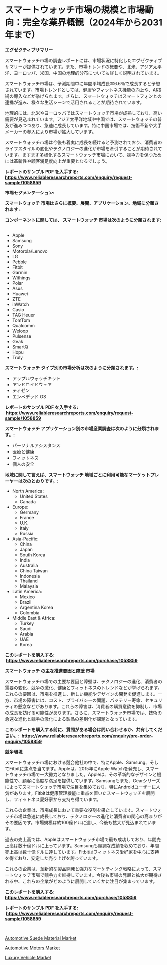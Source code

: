 <p><h1>スマートウォッチ市場の規模と市場動向：完全な業界概観（2024年から2031年まで）</h1></p><p><strong>エグゼクティブサマリー</strong></p>
<p><p>スマートウォッチ市場の調査レポートには、市場状況に特化したエグゼクティブサマリーが提供されています。また、市場トレンドの概要や、北米、アジア太平洋、ヨーロッパ、米国、中国の地理的分布についても詳しく説明されています。</p><p>スマートウォッチ市場は、予測期間中に年間平均成長率6.6％で成長すると予想されています。市場トレンドとしては、健康やフィットネス機能の向上や、AI技術の導入などが挙げられます。さらに、スマートウォッチはスマートフォンとの連携が進み、様々な生活シーンで活用されることが期待されています。</p><p>地理的には、北米やヨーロッパではスマートウォッチ市場が成熟しており、高い需要が見込まれています。アジア太平洋地域や中国では、スマートウォッチの普及が進みつつあり、急速に成長しています。特に中国市場では、技術革新や大手メーカーの参入により市場が拡大しています。</p><p>スマートウォッチ市場は今後も着実に成長を続けると予測されており、消費者のライフスタイルの変化やテクノロジーの進化が市場を牽引することが期待されています。ますます多様化するスマートウォッチ市場において、競争力を保つためには革新性や顧客満足度向上が重要となるでしょう。</p></p>
<p><strong>レポートのサンプル PDF を入手する: <a href="https://www.reliableresearchreports.com/enquiry/request-sample/1058859">https://www.reliableresearchreports.com/enquiry/request-sample/1058859</a></strong></p>
<p><strong>市場セグメンテーション:</strong></p>
<p><strong> スマートウォッチ 市場はさらに概要、展開、アプリケーション、地域に分類されます :</strong></p>
<p><strong>コンポーネントに関しては、 スマートウォッチ 市場は次のように分類されます: &nbsp;</strong></p>
<p><ul><li>Apple</li><li>Samsung</li><li>Sony</li><li>Motorola/Lenovo</li><li>LG</li><li>Pebble</li><li>Fitbit</li><li>Garmin</li><li>Withings</li><li>Polar</li><li>Asus</li><li>Huawei</li><li>ZTE</li><li>inWatch</li><li>Casio</li><li>TAG Heuer</li><li>TomTom</li><li>Qualcomm</li><li>Weloop</li><li>Pulsense</li><li>Geak</li><li>SmartQ</li><li>Hopu</li><li>Truly</li></ul></p>
<p><strong> スマートウォッチ タイプ別の市場分析は次のように分類されます。:</strong></p>
<p><ul><li>アップルウォッチキット</li><li>アンドロイドウェア</li><li>ティゼン</li><li>エンベデッド OS</li></ul></p>
<p><strong>レポートのサンプル PDF を入手する: &nbsp;<a href="https://www.reliableresearchreports.com/enquiry/request-sample/1058859">https://www.reliableresearchreports.com/enquiry/request-sample/1058859</a></strong></p>
<p><strong> スマートウォッチ アプリケーション別の市場産業調査は次のように分類されます。:</strong></p>
<p><ul><li>パーソナルアシスタンス</li><li>医療と健康</li><li>フィットネス</li><li>個人の安全</li></ul></p>
<p><strong>地域に関して言えば、スマートウォッチ 地域ごとに利用可能なマーケットプレーヤーは次のとおりです。:</strong></p>
<p><ul>
    <li>
        North America:
        <ul>
            <li>United States</li>
            <li>Canada</li>
        </ul>
    </li>
    <li>
        Europe:
        <ul>
            <li>Germany</li>
            <li>France</li>
            <li>U.K.</li>
            <li>Italy</li>
            <li>Russia</li>
        </ul>
    </li>
    <li>
        Asia-Pacific:
        <ul>
            <li>China</li>
            <li>Japan</li>
            <li>South Korea</li>
            <li>India</li>
            <li>Australia</li>
            <li>China Taiwan</li>
            <li>Indonesia</li>
            <li>Thailand</li>
            <li>Malaysia</li>
        </ul>
    </li>
    <li>
        Latin America:
        <ul>
            <li>Mexico</li>
            <li>Brazil</li>
            <li>Argentina Korea</li>
            <li>Colombia</li>
        </ul>
    </li>
    <li>
        Middle East & Africa:
        <ul>
            <li>Turkey</li>
            <li>Saudi</li>
            <li>Arabia</li>
            <li>UAE</li>
            <li>Korea</li>
        </ul>
    </li>
    </ul></p>
<p><strong>このレポートを購入する: &nbsp;<a href="https://www.reliableresearchreports.com/purchase/1058859">https://www.reliableresearchreports.com/purchase/1058859</a></strong></p>
<p><strong>スマートウォッチ の主な推進要因と障壁 市場</strong></p>
<p><p>スマートウォッチ市場での主要な要因と障壁は、テクノロジーの進化、消費者の需要の変化、競争の激化、健康とフィットネスのトレンドなどが挙げられます。これらの要因は、市場を推進し、新しい機能やデザインの開発を促進します。一方、市場の障害には、コスト、プライバシーの問題、バッテリー寿命、セキュリティの懸念などがあります。これらの障害は、消費者の購買意欲を抑制し、市場の成長を妨げる可能性があります。さらに、スマートウォッチ市場では、技術の急速な進化と競争の激化による製品の差別化が課題となっています。</p></p>
<p><strong>このレポートを購入する前に、質問がある場合は問い合わせるか、共有してください。:&nbsp; <a href="https://www.reliableresearchreports.com/enquiry/pre-order-enquiry/1058859">https://www.reliableresearchreports.com/enquiry/pre-order-enquiry/1058859</a></strong></p>
<p><strong>競争環境</strong></p>
<p><p>スマートウォッチ市場における競合他社の中で、特にApple、Samsung、そしてFitbitに焦点を当てます。Appleは、2015年にApple Watchを発売し、スマートウォッチ市場で一大勢力となりました。Appleは、その革新的なデザインと機能性で、顧客に高度な満足を提供しています。Samsungもまた、Gearシリーズによってスマートウォッチ市場で注目を集めており、特にAndroidユーザーに人気があります。Fitbitは健康管理機能に重点を置いたスマートウォッチを展開し、フィットネス愛好家から支持を得ています。</p><p>これらの企業は、市場成長において重要な役割を果たしています。スマートウォッチ市場は急速に成長しており、テクノロジーの進化と消費者の関心の高まりがその要因です。市場規模は約100億ドルに達し、今後も拡大が見込まれています。</p><p>過去の売上高では、Appleはスマートウォッチ市場で最も成功しており、年間売上高は数十億ドルに上っています。Samsungも順調な成績を収めており、年間売上高は数十億ドルに達しています。Fitbitはフィットネス愛好家を中心に支持を得ており、安定した売り上げを誇っています。</p><p>これらの企業は、革新的な製品開発と強力なマーケティング戦略によって、スマートウォッチ市場で競争力を維持しています。今後も市場の発展と拡大が期待される中、これらの企業がどのように展開していくかに注目が集まっています。</p></p>
<p><strong>このレポートを購入する: &nbsp; <a href="https://www.reliableresearchreports.com/purchase/1058859">https://www.reliableresearchreports.com/purchase/1058859</a></strong></p>
<p><strong>レポートのサンプル PDF を入手する: &nbsp;<a href="https://www.reliableresearchreports.com/enquiry/request-sample/1058859">https://www.reliableresearchreports.com/enquiry/request-sample/1058859</a></strong><strong></strong></p>
<p>&nbsp;</p>
<p><p><a href="https://github.com/jj19131/Market-Research-Report-List-1/blob/main/automotive-suede-material-market.md">Automotive Suede Material Market</a></p><p><a href="https://github.com/jodemen/Market-Research-Report-List-1/blob/main/automotive-motors-market.md">Automotive Motors Market</a></p><p><a href="https://github.com/Sarissaschmalingtr6fz2739/Market-Research-Report-List-1/blob/main/luxury-vehicle-market.md">Luxury Vehicle Market</a></p></p>